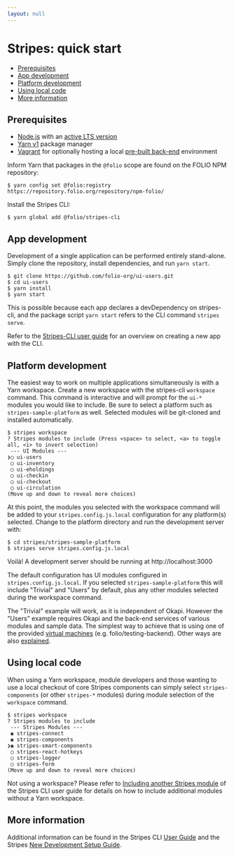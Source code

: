 ```yaml
---
layout: null
---
```


# Stripes: quick start

<!-- md2toc -l 2 quick-start.md -->
* [Prerequisites](#prerequisites)
* [App development](#app-development)
* [Platform development](#platform-development)
* [Using local code](#using-local-code)
* [More information](#more-information)

## Prerequisites

* [Node.js](https://nodejs.org/) with an [active LTS version](https://github.com/nodejs/Release#release-schedule)
* [Yarn v1](https://classic.yarnpkg.com/lang/en/) package manager
* [Vagrant](https://www.vagrantup.com/downloads.html) for optionally hosting a local [pre-built back-end](https://github.com/folio-org/folio-ansible/blob/master/doc/index.md) environment

Inform Yarn that packages in the `@folio` scope are found on the FOLIO NPM repository:
```
$ yarn config set @folio:registry https://repository.folio.org/repository/npm-folio/
```

Install the Stripes CLI:
```
$ yarn global add @folio/stripes-cli
```

## App development

Development of a single application can be performed entirely stand-alone.  Simply clone the repository, install dependencies, and run `yarn start`.

```
$ git clone https://github.com/folio-org/ui-users.git
$ cd ui-users
$ yarn install
$ yarn start
```

This is possible because each app declares a devDependency on stripes-cli, and the package script `yarn start` refers to the CLI command `stripes serve`.

Refer to the [Stripes-CLI user guide](https://github.com/folio-org/stripes-cli/blob/master/doc/user-guide.md#app-development) for an overview on creating a new app with the CLI.


## Platform development

The easiest way to work on multiple applications simultaneously is with a Yarn workspace.  Create a new workspace with the stripes-cli `workspace` command.  This command is interactive and will prompt for the `ui-*` modules you would like to include.  Be sure to select a platform such as `stripes-sample-platform` as well.  Selected modules will be git-cloned and installed automatically.

```
$ stripes workspace
? Stripes modules to include (Press <space> to select, <a> to toggle all, <i> to invert selection)
 --- UI Modules ---
❯◯ ui-users
 ◯ ui-inventory
 ◯ ui-eholdings
 ◯ ui-checkin
 ◯ ui-checkout
 ◯ ui-circulation
(Move up and down to reveal more choices)
```

At this point, the modules you selected with the workspace command will be added to your `stripes.config.js.local` configuration for any platform(s) selected.  Change to the platform directory and run the development server with:

```
$ cd stripes/stripes-sample-platform
$ stripes serve stripes.config.js.local
```

Voilà! A development server should be running at http://localhost:3000

The default configuration has UI modules configured in `stripes.config.js.local`.  If you selected `stripes-sample-platform` this will include "Trivial" and "Users" by default, plus any other modules selected during the workspace command.

The "Trivial" example will work, as it is independent of Okapi.
However the "Users" example requires Okapi and the back-end services of various modules and sample data.
The simplest way to achieve that is using one of the provided
[virtual machines](https://github.com/folio-org/folio-ansible/blob/master/README.md) (e.g. folio/testing-backend).
Other ways are also [explained](https://dev.folio.org/guides/run-local-folio/).



## Using local code

When using a Yarn workspace, module developers and those wanting to use a local checkout of core Stripes components can simply select `stripes-components` (or other `stripes-*` modules) during module selection of the `workspace` command.

```
$ stripes workspace
? Stripes modules to include
 --- Stripes Modules ---
 ◉ stripes-connect
 ◉ stripes-components
❯◉ stripes-smart-components
 ◯ stripes-react-hotkeys
 ◯ stripes-logger
 ◯ stripes-form
(Move up and down to reveal more choices)
```

Not using a workspace?  Please refer to [Including another Stripes module](https://github.com/folio-org/stripes-cli/blob/master/doc/user-guide.md#including-another-stripes-module) of the Stripes CLI user guide for details on how to include additional modules without a Yarn workspace.


## More information

Additional information can be found in the Stripes CLI [User Guide](https://github.com/folio-org/stripes-cli/blob/master/doc/user-guide.md) and the
Stripes [New Development Setup Guide](https://github.com/folio-org/stripes-core/blob/master/doc/new-development-setup.md).
